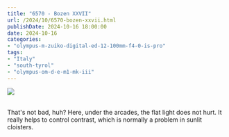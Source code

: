 ```yaml
---
title: "6570 - Bozen XXVII"
url: /2024/10/6570-bozen-xxvii.html
publishDate: 2024-10-16 18:00:00
date: 2024-10-16
categories:
- "olympus-m-zuiko-digital-ed-12-100mm-f4-0-is-pro"
tags:
- "Italy"
- "south-tyrol"
- "olympus-om-d-e-m1-mk-iii"
---
```

<div class="container">
<div class="center"><a target="_blank" href="https://d25zfm9zpd7gm5.cloudfront.net/1200x1200/2020/20200907_103507-ORF-DxO_DeepPRIMEXD2_lr.jpg"><img class="webfeedsFeaturedVisual" src="https://d25zfm9zpd7gm5.cloudfront.net/0600x0600/2020/20200907_103507-ORF-DxO_DeepPRIMEXD2_lr.jpg" /></a></div>
</div>
<br />

That's not bad, huh? Here, under the arcades, the flat light
does not hurt. It really helps to control contrast, which is
normally a problem in sunlit cloisters.
